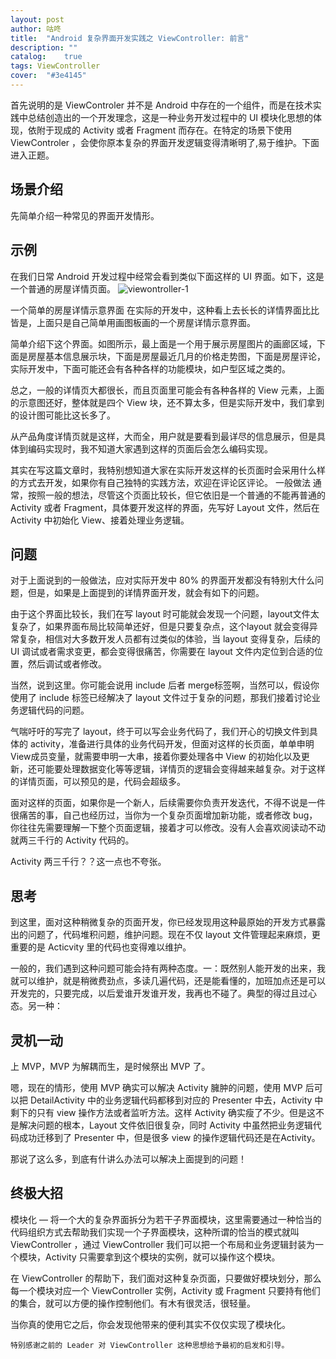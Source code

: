 ```yaml
---
layout: post
author: 咕咚
title:  "Android 复杂界面开发实践之 ViewController: 前言"
description: ""
catalog:    true
tags: ViewController
cover:  "#3e4145"
---
```


首先说明的是 ViewControler 并不是 Android 中存在的一个组件，而是在技术实践中总结创造出的一个开发理念，这是一种业务开发过程中的 UI 模块化思想的体现，依附于现成的 Activity 或者 Fragment 而存在。在特定的场景下使用 ViewControler ，会使你原本复杂的界面开发逻辑变得清晰明了,易于维护。下面进入正题。

## 场景介绍
先简单介绍一种常见的界面开发情形。

## 示例
在我们日常 Android 开发过程中经常会看到类似下面这样的 UI 界面。如下，这是一个普通的房屋详情页面。
![viewontroller-1](http://upload-images.jianshu.io/upload_images/588640-4622841b96a84fc9.png?imageMogr2/auto-orient/strip%7CimageView2/2/w/1240)

一个简单的房屋详情示意界面
在实际的开发中，这种看上去长长的详情界面比比皆是，上面只是自己简单用画图板画的一个房屋详情示意界面。

简单介绍下这个界面。如图所示，最上面是一个用于展示房屋图片的画廊区域，下面是房屋基本信息展示块，下面是房屋最近几月的价格走势图，下面是房屋评论，实际开发中，下面可能还会有各种各样的功能模块，如户型区域之类的。

总之，一般的详情页大都很长，而且页面里可能会有各种各样的 View 元素，上面的示意图还好，整体就是四个 View 块，还不算太多，但是实际开发中，我们拿到的设计图可能比这长多了。

从产品角度详情页就是这样，大而全，用户就是要看到最详尽的信息展示，但是具体到编码实现时，我不知道大家遇到这样的页面后会怎么编码实现。

其实在写这篇文章时，我特别想知道大家在实际开发这样的长页面时会采用什么样的方式去开发，如果你有自己独特的实践方法，欢迎在评论区评论。
一般做法
通常，按照一般的想法，尽管这个页面比较长，但它依旧是一个普通的不能再普通的 Activity 或者 Fragment，具体要开发这样的界面，先写好 Layout 文件，然后在 Activity 中初始化 View、接着处理业务逻辑。

## 问题
对于上面说到的一般做法，应对实际开发中 80% 的界面开发都没有特别大什么问题，但是，如果是上面提到的详情界面开发，就会有如下的问题。

由于这个界面比较长，我们在写 layout 时可能就会发现一个问题，layout文件太复杂了，如果界面布局比较简单还好，但是只要复杂点，这个layout 就会变得异常复杂，相信对大多数开发人员都有过类似的体验，当 layout 变得复杂，后续的 UI 调试或者需求变更，都会变得很痛苦，你需要在 layout 文件内定位到合适的位置，然后调试或者修改。

当然，说到这里。你可能会说用 include 后者 merge标签啊，当然可以，假设你使用了 include 标签已经解决了 layout 文件过于复杂的问题，那我们接着讨论业务逻辑代码的问题。

气喘吁吁的写完了 layout，终于可以写会业务代码了，我们开心的切换文件到具体的 activity，准备进行具体的业务代码开发，但面对这样的长页面，单单申明 View成员变量，就需要申明一大串，接着你要处理各中 View 的初始化以及更新，还可能要处理数据变化等等逻辑，详情页的逻辑会变得越来越复杂。对于这样的详情页面，可以预见的是，代码会超级多。

面对这样的页面，如果你是一个新人，后续需要你负责开发迭代，不得不说是一件很痛苦的事，自己也经历过，当你为一个复杂页面增加新功能，或者修改 bug，你往往先需要理解一下整个页面逻辑，接着才可以修改。没有人会喜欢阅读动不动就两三千行的 Activity 代码的。

Activity 两三千行？？这一点也不夸张。

## 思考

到这里，面对这种稍微复杂的页面开发，你已经发现用这种最原始的开发方式暴露出的问题了，代码堆积问题，维护问题。现在不仅 layout 文件管理起来麻烦，更重要的是 Acticvity 里的代码也变得难以维护。

一般的，我们遇到这种问题可能会持有两种态度。一：既然别人能开发的出来，我就可以维护，就是稍微费劲点，多读几遍代码，还是能看懂的，加班加点还是可以开发完的，只要完成，以后爱谁开发谁开发，我再也不碰了。典型的得过且过心态。另一种：

## 灵机一动

上 MVP，MVP 为解耦而生，是时候祭出 MVP 了。

嗯，现在的情形，使用 MVP 确实可以解决  Activity 臃肿的问题，使用 MVP 后可以把 DetailActivity 中的业务逻辑代码都移到对应的 Presenter 中去，Activity 中剩下的只有 view 操作方法或者监听方法。这样 Activity 确实瘦了不少。但是这不是解决问题的根本，Layout 文件依旧很复杂，同时 Activity 中虽然把业务逻辑代码成功迁移到了 Presenter 中，但是很多 view 的操作逻辑代码还是在Activity。

那说了这么多，到底有什讲么办法可以解决上面提到的问题！

## 终极大招

模块化 — 将一个大的复杂界面拆分为若干子界面模块，这里需要通过一种恰当的代码组织方式去帮助我们实现一个子界面模块，这种所谓的恰当的模式就叫 ViewController ，通过 ViewController 我们可以把一个布局和业务逻辑封装为一个模块，Activity 只需要拿到这个模块的实例，就可以操作这个模块。

在 ViewController 的帮助下，我们面对这种复杂页面，只要做好模块划分，那么每一个模块对应一个 ViewController 实例，Activity 或 Fragment 只要持有他们的集合，就可以方便的操作控制他们。有木有很灵活，很轻量。

当你真的使用它之后，你会发现他带来的便利其实不仅仅实现了模块化。

`特别感谢之前的 Leader 对 ViewController 这种思想给予最初的启发和引导。`
